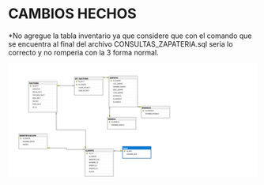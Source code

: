 # CAMBIOS HECHOS
*No agregue la tabla inventario ya que considere que con el comando que se encuentra al final del archivo CONSULTAS_ZAPATERIA.sql
seria lo correcto y no romperia con la 3 forma normal.

![alt text](https://github.com/David-Matos-Salvador/Node-First-App/blob/master/src/public/bdzapateria.png)

